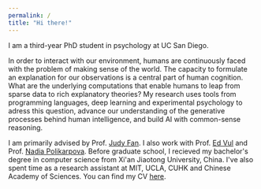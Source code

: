 ```yaml
---
permalink: /
title: "Hi there!"
---
```


I am a third-year PhD student in psychology at UC San Diego.

In order to interact with our environment, humans are continuously faced with the problem of making sense of the world. The capacity to formulate an explanation for our observations is a central part of human cognition. What are the underlying computations that enable humans to leap from sparse data to rich explanatory theories? My research uses tools from programming languages, deep learning and experimental psychology to adress this question, advance our understanding of the generative processes behind human intelligence, and build AI with common-sense reasoning.

I am primarily advised by Prof. [Judy Fan](https://cogtoolslab.github.io). I also work with Prof. [Ed Vul](http://www.evullab.org) and Prof. [Nadia Polikarpova](https://cseweb.ucsd.edu/~npolikarpova/). Before graduate school, I recieved my bachelor's degree in computer science from Xi'an Jiaotong University, China. I've also spent time as a research assistant at MIT, UCLA, CUHK and Chinese Academy of Sciences. You can find my CV [here](https://haoliangwang.github.io/assets/cv/CV_Haoliang.pdf).